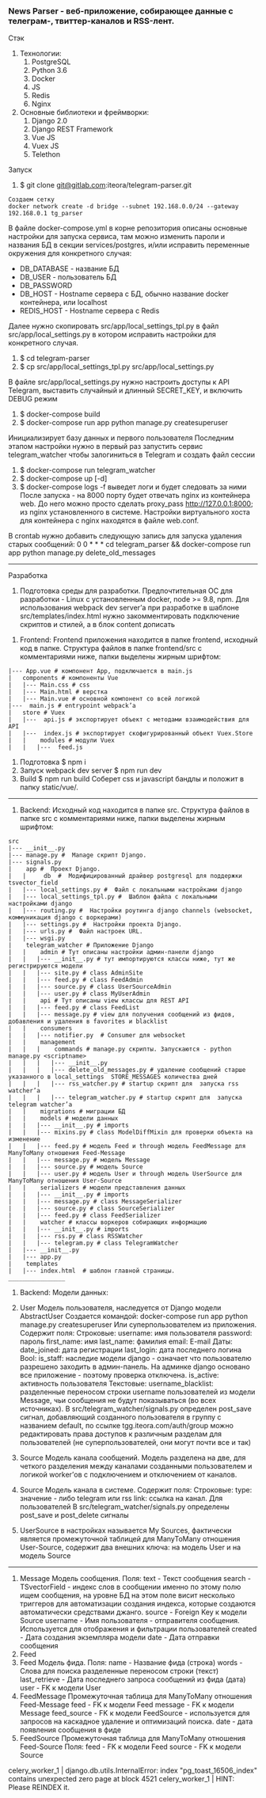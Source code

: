 ### News Parser - веб-приложение, собирающее данные с телеграм-, твиттер-каналов и RSS-лент.

Стэк
1. Технологии:
   1. PostgreSQL
   2. Python 3.6
   3. Docker
   4. JS
   5. Redis
   6. Nginx
1. Основные библиотеки и фреймворки:
   1. Django 2.0
   2. Django REST Framework
   3. Vue JS
   4. Vuex JS
   5. Telethon


Запуск
1. $ git clone git@gitlab.com:iteora/telegram-parser.git


```
Создаем сетку
docker network create -d bridge --subnet 192.168.0.0/24 --gateway 192.168.0.1 tg_parser
```

В файле docker-compose.yml в корне репозитория описаны основные настройки для запуска сервиса, там можно изменить пароли и названия БД в секции services/postgres, и/или исправить переменные окружения для конкретного случая:
* DB_DATABASE - название БД
* DB_USER - пользователь БД
* DB_PASSWORD
* DB_HOST - Hostname сервера с БД, обычно название docker контейнера, или localhost
* REDIS_HOST - Hostname сервера с Redis


Далее нужно скопировать src/app/local_settings_tpl.py в файл src/app/local_settings.py в котором исправить настройки для конкретного случая.


1. $ cd telegram-parser
2. $ cp src/app/local_settings_tpl.py src/app/local_settings.py


В файле src/app/local_settings.py нужно настроить доступы к API Telegram, выставить случайный и длинный SECRET_KEY, и включить DEBUG режим


1. $ docker-compose build
2. $ docker-compose run app python manage.py createsuperuser


Инициализирует базу данных и первого пользователя
Последним этапом настройки нужно в первый раз запустить сервис telegram_watcher чтобы залогиниться в Telegram и создать файл сессии


1. $ docker-compose run telegram_watcher
2. $ docker-compose up [-d]
3. $ docker-compose logs -f
выведет логи и будет следовать за ними
После запуска - на 8000 порту будет отвечать nginx из контейнера web. До него можно просто сделать proxy_pass http://127.0.0.1:8000; из nginx установленного в системе. Настройки виртуального хоста для контейнера с nginx находятся в файле web.conf.


В crontab нужно добавить следующую запись для запуска удаления старых сообщений:
0 0 * * * cd telegram_parser && docker-compose run app python manage.py delete_old_messages
________________


Разработка
1. Подготовка среды для разработки.
Предпочтительная ОС для разработки - Linux с установленным docker, node >= 9.8, npm.
Для использования webpack dev server’а при разработке  в шаблоне src/templates/index.html нужно закомментировать подключение скриптов и стилей, а в блок content дописать
<script src="http://127.0.0.1:8080/app.js"></script>


   1. Frontend:
Frontend приложения находится в папке frontend, исходный код в папке. Структура файлов в папке frontend/src с комментариями ниже, папки выделены жирным шрифтом:


```
|--- App.vue # компонент App, подключается в main.js
|   components # компоненты Vue
|   |--- Main.css # css
|   |--- Main.html # верстка
|   |--- Main.vue # основной компонент со всей логикой
|---  main.js # entrypoint webpack’а
|   store # Vuex
|   |---  api.js # экспортирует объект с методами взаимодействия для API
|   |---  index.js # экспортирует скофигурированный объект Vuex.Store
|   |    modules # модули Vuex
|   |   |---  feed.js
```

   1. Подготовка
$ npm i
   1. Запуск webpack dev server
        $ npm run dev
   1. Build
        $ npm run build
        Соберет css и javascript бандлы и положит в папку static/vue/.
________________


   1. Backend:
Исходный код находится в папке src. Структура файлов в папке src с комментариями ниже, папки выделены жирным шрифтом:


```
src
|--- __init__.py
|--- manage.py #  Manage скрипт Django.
|--- signals.py
|    app #  Проект Django.
|   |     db  #  Модифицированный драйвер postgresql для поддержки tsvector_field
|   |--- local_settings.py #  Файл с локальными настройками django
|   |--- local_settings_tpl.py #  Шаблон файла с локальными настройками django
|   |--- routing.py #  Настройки роутинга django channels (websocket, коммуникация django с воркерами)
|   |--- settings.py #  Настройки проекта Django.
|   |--- urls.py #  Файл настроек URL.
|   |--- wsgi.py
|    telegram_watcher # Приложение Django
|   |    admin # Тут описаны настройки админ-панели django
|   |   |--- __init__.py # тут импортируются классы ниже, тут же регистрируются модели
|   |   |--- site.py # class AdminSite
|   |   |--- feed.py # class FeedAdmin
|   |   |--- source.py # class UserSourceAdmin
|   |   |--- user.py # class MyUserAdmin
|   |    api # Тут описаны view классы для REST API
|   |   |--- feed.py # class FeedList
|   |   |--- message.py # view для получения сообщений из фидов, добавления и удаления в favorites и blacklist
|   |    consumers
|   |   |--- notifier.py  # Consumer для websocket
|   |    management
|   |   |    commands # manage.py скрипты. Запускаются - python manage.py <scriptname>
|   |   |   |--- __init__.py
|   |   |   |--- delete_old_messages.py # удаление сообщений старше указанного в local_settings  STORE_MESSAGES количества дней
|   |   |   |--- rss_watcher.py # startup скрипт для  запуска rss watcher’a
|   |   |   |--- telegram_watcher.py # startup скрипт для  запуска telegram watcher’a
|   |    migrations # миграции БД
|   |    models # модели данных
|   |   |--- __init__.py # imports
|   |   |--- mixins.py # class ModelDiffMixin для проверки объекта на изменение
|   |   |--- feed.py # модель Feed и through модель FeedMessage для ManyToMany отношения Feed-Message
|   |   |--- message.py # модель Message
|   |   |--- source.py # модель Source
|   |   |--- user.py # модель User и through модель UserSource для ManyToMany отношения User-Source
|   |    serializers # модели представления данных
|   |   |--- __init__.py # imports
|   |   |--- message.py # class MessageSerializer
|   |   |--- source.py # class SourceSerializer
|   |   |--- feed.py # class FeedSerializer
|   |    watcher # классы воркеров собирающих информацию
|   |   |--- __init__.py # imports
|   |   |--- rss.py # class RSSWatcher
|   |   |--- telegram.py # class TelegramWatcher
|   |--- __init__.py
|   |--- app.py
|    templates
|   |--- index.html  # шаблон главной страницы.
________________
```

   1. Backend: Модели данных:
   1. User
Модель пользователя, наследуется от Django модели AbstractUser
Создается командой:
docker-compose run app python manage.py createsuperuser
Или суперпользователем из приложения.
Содержит поля:
Строковые:
username: имя пользователя
password: пароль
first_name: имя
last_name: фамилия
email: E-mail
Даты:
date_joined: дата регистрации
last_login: дата последнего логина
Bool:
is_staff: наследие модели django - означает что пользователю разрешено заходить в админ-панель. На админке django основано все приложение - поэтому проверка отключена.
is_active: активность пользователя
Текстовые:
username_blacklist: разделенные переносом строки username пользователей из модели Message, чьи сообщения не будут показываться (во всех источниках).
В src/telegram_watcher/signals.py определен post_save сигнал, добавляющий созданного пользователя в группу с названием default, по ссылке tgg.iteora.com/auth/group можно редактировать права доступов к различным разделам для пользователей (не суперпользователей, они могут почти все и так)



   1. Source
Модель канала сообщений. Модель разделена на две, для четкого разделения между каналами созданными пользователем и логикой worker’ов с подключением и отключением от каналов.
   1. Source
        Модель канала в системе. Содержит поля:
        Строковые:
        type: значение - либо telegram или rss
        link: ссылка на канал. Для пользователей
В src/telegram_watcher/signals.py определены post_save и post_delete сигналы
   1. UserSource
в настройках называется My Sources, фактически является промежуточной таблицей для ManyToMany отношения User-Source,
содержит два внешних ключа: на модель User и на модель Source
________________


   1. Message
Модель сообщения.
Поля:
text - Текст сообщения
search - TSvectorField - индекс слов в сообщении именно по этому полю ищем сообщения, на уровне БД на этом поле висит несколько триггеров для автоматизации создания индекса, которые создаются автоматически средствами джанго.
source - Foreign Key к модели Source
username - Имя пользователя - отправителя сообщения. Используется для отображения и фильтрации пользователей
created - Дата создания экземпляра модели
date - Дата отправки сообщения
   1. Feed
   1. Feed
Модель фида. Поля:
name - Название фида (строка)
words - Слова для поиска разделенные переносом строки (текст)
last_retrieve - Дата последнего запроса сообщений из фида (дата)
user - FK к модели User
   1. FeedMessage
Промежуточная таблица для ManyToMany отношения Feed-Message
feed - FK к модели Feed
message - FK к модели Message
feed_source - FK к модели FeedSource - используется для запросов на каскадное удаление и оптимизаций поиска.
date - дата появления сообщения в фиде
   1. FeedSource
Промежуточная таблица для ManyToMany отношения Feed-Source
Поля:
feed - FK к модели Feed
source - FK к модели Source


celery_worker_1  | django.db.utils.InternalError: index "pg_toast_16506_index" contains unexpected zero page at block 4521
celery_worker_1  | HINT:  Please REINDEX it.
